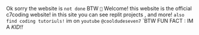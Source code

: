 Ok sorry the website is `not done` BTW
`🚧`
Welcome! this website is the official c7coding website! in this site you can see replit projects , and more!
`also find coding tutoriuls!`
im on `youtube` `@cooldudeseven7`
`BTW FUN FACT : IM A *KID!!*
